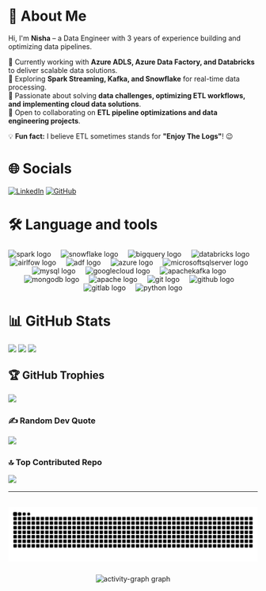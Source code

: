 # 💫 About Me
Hi, I'm **Nisha** – a Data Engineer with 3 years of experience building and optimizing data pipelines.  

🔹 Currently working with **Azure ADLS, Azure Data Factory, and Databricks** to deliver scalable data solutions.  
🔹 Exploring **Spark Streaming, Kafka, and Snowflake** for real-time data processing.  
🔹 Passionate about solving **data challenges, optimizing ETL workflows, and implementing cloud data solutions**.  
🔹 Open to collaborating on **ETL pipeline optimizations and data engineering projects**.  

💡 **Fun fact:** I believe ETL sometimes stands for **"Enjoy The Logs"**! 😉 


# 🌐 Socials
[![LinkedIn](https://img.shields.io/badge/LinkedIn-%230077B5.svg?logo=linkedin&logoColor=white)](https://linkedin.com/in/nisha-s-16410917a) 
[![GitHub](https://img.shields.io/badge/GitHub-%23121011.svg?logo=github&logoColor=white)](https://github.com/Nisha789)

<!--
<div align="center">
  <img src="https://img.shields.io/static/v1?message=LinkedIn&logo=linkedin&label=&color=0077B5&logoColor=white&labelColor=&style=for-the-badge" height="25" alt="linkedin logo"  />
  <img src="https://img.shields.io/static/v1?message=Youtube&logo=youtube&label=&color=FF0000&logoColor=white&labelColor=&style=for-the-badge" height="25" alt="youtube logo"  />
  <img src="https://img.shields.io/static/v1?message=Twitter&logo=twitter&label=&color=1DA1F2&logoColor=white&labelColor=&style=for-the-badge" height="25" alt="twitter logo"  />
</div>

###

<div align="left">
  <img src="https://visitor-badge.laobi.icu/badge?page_id=Nisha789.Nisha789&"  />
</div>
-->

###

<h1 align="left">🛠 Language and tools</h1>

###

<div align="center">

  <img src="https://assets.streamlinehq.com/image/private/w_300,h_300,ar_1/f_auto/v1/icons/1/apache-spark-94zum7n2swq44413oz16m.png/apache-spark-xntvdsnrrb09llwflruka.png?_a=DAJFJtWIZAAC" height="40" alt="spark logo"  />
  <img width="12" />
  <img src="https://logos-world.net/wp-content/uploads/2022/11/Snowflake-Emblem.png" height="40" alt="snowflake logo"  />
  <img width="12" />
  <img src="https://1000logos.net/wp-content/uploads/2024/10/BigQuery-Logo.jpg" height="40" alt="bigquery logo"  />
  <img width="12" />
  <img src="https://encrypted-tbn0.gstatic.com/images?q=tbn:ANd9GcS36Vt4wSXF8AZGnryASm-iL1f71ucL1f9pjg&s" height="40" alt="databricks logo"  />
  <img width="12" />
  <img src="https://encrypted-tbn0.gstatic.com/images?q=tbn:ANd9GcTFzCIuPsPokbP-V0RFFgCRJqcve5gpjJmTtg&s" height="40" alt="airlfow logo"  />
  <img width="12" />
  <img src="https://encrypted-tbn0.gstatic.com/images?q=tbn:ANd9GcQgUVmHlPzCUAPXfI75lpYeQnxWWzUyB86qhA&s" height="40" alt="adf logo"  />
  <img width="12" />
  <img src="https://cdn.jsdelivr.net/gh/devicons/devicon/icons/azure/azure-original.svg" height="40" alt="azure logo"  />
  <img width="12" />
  <img src="https://cdn.jsdelivr.net/gh/devicons/devicon/icons/microsoftsqlserver/microsoftsqlserver-plain.svg" height="40" alt="microsoftsqlserver logo"  />
  <img width="12" />
  <img src="https://cdn.jsdelivr.net/gh/devicons/devicon/icons/mysql/mysql-original.svg" height="40" alt="mysql logo"  />
  <img width="12" />
  <img src="https://cdn.jsdelivr.net/gh/devicons/devicon/icons/googlecloud/googlecloud-original.svg" height="40" alt="googlecloud logo"  />
  <img width="12" />
  <img src="https://cdn.jsdelivr.net/gh/devicons/devicon/icons/apachekafka/apachekafka-original.svg" height="40" alt="apachekafka logo"  />
  <img width="12" />
  <img src="https://cdn.jsdelivr.net/gh/devicons/devicon/icons/mongodb/mongodb-original.svg" height="40" alt="mongodb logo"  />
  <img width="12" />
  <img src="https://cdn.jsdelivr.net/gh/devicons/devicon/icons/apache/apache-original.svg" height="40" alt="apache logo"  />
  <img width="12" />
  <img src="https://cdn.jsdelivr.net/gh/devicons/devicon/icons/git/git-original.svg" height="40" alt="git logo"  />
  <img width="12" />
  <img src="https://cdn.jsdelivr.net/gh/devicons/devicon/icons/github/github-original.svg" height="40" alt="github logo"  />
  <img width="12" />
  <img src="https://cdn.jsdelivr.net/gh/devicons/devicon/icons/gitlab/gitlab-original.svg" height="40" alt="gitlab logo"  />
  <img width="12" />
  <img src="https://cdn.jsdelivr.net/gh/devicons/devicon/icons/python/python-original.svg" height="40" alt="python logo"  />
</div>

###

# 📊 GitHub Stats
![](https://github-readme-stats.vercel.app/api?username=Nisha789&theme=default&hide_border=false&include_all_commits=true&count_private=true) 
![](https://nirzak-streak-stats.vercel.app/?user=Nisha789&theme=default&hide_border=false)
![](https://github-readme-stats.vercel.app/api/top-langs/?username=Nisha789&theme=default&hide_border=false&include_all_commits=true&count_private=true&layout=compact)

## 🏆 GitHub Trophies
![](https://github-profile-trophy.vercel.app/?username=Nisha789&theme=radical&no-frame=false&no-bg=true&margin-w=4)

### ✍️ Random Dev Quote
![](https://quotes-github-readme.vercel.app/api?type=horizontal&theme=default)

### 🔝 Top Contributed Repo
![](https://github-contributor-stats.vercel.app/api?username=Nisha789&limit=5&theme=default&combine_all_yearly_contributions=true)

---
<!-- Proudly created with GPRM ( https://gprm.itsvg.in ) -->

<br clear="both">

<img src="https://raw.githubusercontent.com/Nisha789/Nisha789/output/snake.svg" alt="Snake animation" />

###

<div align="center">
  <img src="https://github-readme-activity-graph.vercel.app/graph?username=Nisha789&bg_color=ffffff&color=000000&line=1f78c1&point=ff5733&area=true&hide_border=true" height="300" alt="activity-graph graph" />
</div>

###

<!--
###

<div align="center">
  <img src="https://profile-counter.glitch.me/Nisha789/count.svg?"  />
</div>

###

<div align="center">
  <img src="https://github-readme-stats.vercel.app/api?username=Nisha789&hide_title=false&hide_rank=false&show_icons=true&include_all_commits=true&count_private=true&disable_animations=false&theme=dracula&locale=en&hide_border=false&order=1" height="150" alt="stats graph"  />
  <img src="https://github-readme-stats.vercel.app/api/top-langs?username=Nisha789&locale=en&hide_title=false&layout=compact&card_width=320&langs_count=5&theme=dracula&hide_border=false&order=2" height="150" alt="languages graph"  />
  <img src="https://streak-stats.demolab.com?user=Nisha789&locale=en&mode=daily&theme=dracula&hide_border=false&border_radius=5&order=3" height="150" alt="streak graph"  />
  <img src="https://github-profile-trophy.vercel.app?username=Nisha789&theme=dracula&column=-1&row=1&margin-w=8&margin-h=8&no-bg=false&no-frame=false&order=4" height="150" alt="trophy graph"  />
  <img src="https://github-readme-activity-graph.vercel.app/graph?username=Nisha789&radius=16&theme=react&area=true&order=5" height="300" alt="activity-graph graph"  />
</div>

###
-->
